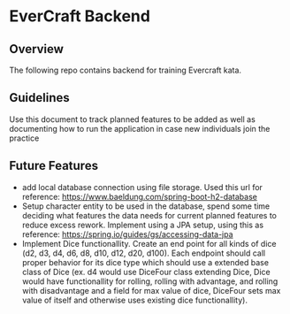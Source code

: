 # EverCraft Backend

## Overview
The following repo contains backend for training Evercraft kata.

## Guidelines
Use this document to track planned features to be added as well as documenting how to run the application in case new individuals join the practice

## Future Features
- add local database connection using file storage. Used this url for reference: https://www.baeldung.com/spring-boot-h2-database
- Setup character entity to be used in the database, spend some time deciding what features the data needs for current planned features to reduce excess rework. Implement using a JPA setup, using this as reference: https://spring.io/guides/gs/accessing-data-jpa
- Implement Dice functionallity. Create an end point for all kinds of dice (d2, d3, d4, d6, d8, d10, d12, d20, d100). Each endpoint should call proper behavior for its dice type which should use a extended base class of Dice (ex. d4 would use DiceFour class extending Dice, Dice would have functionallity for rolling, rolling with advantage, and rolling with disadvantage and a field for max value of dice, DiceFour sets max value of itself and otherwise uses existing dice functionallity).
